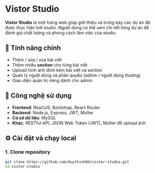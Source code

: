 # Vistor Studio

**Vistor Studio** là một trang web giúp giới thiệu và trưng bày các dự án đã được thực hiện bởi studio. Người dùng có thể xem chi tiết từng dự án để đánh giá chất lượng và phong cách làm việc của studio.

## 🚀 Tính năng chính

- Thêm / sửa / xóa bài viết
- Thêm nhiều **section** cho từng bài viết
- Upload hình ảnh đính kèm bài viết và section
- Quản lý người dùng và phân quyền (admin / người dùng thường)
- Giao diện quản trị riêng dành cho admin

## 🧱 Công nghệ sử dụng

- **Frontend**: ReactJS, Bootstrap, React Router
- **Backend**: Node.js, Express, JWT, Multer
- **Cơ sở dữ liệu**: MySQL
- **Khác**: RESTful API, JSON Web Token (JWT), Multer để upload ảnh

## ⚙️ Cài đặt và chạy local

### 1. Clone repository


```bash
git clone https://github.com/duythinh04/vistor-studio.git
cd vistor-studio


